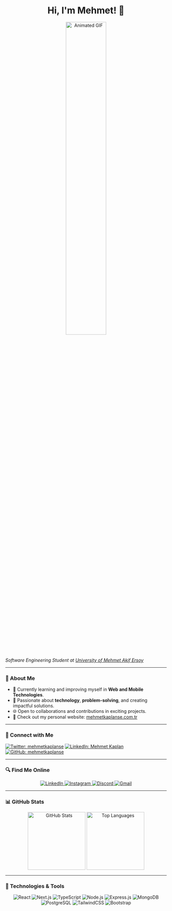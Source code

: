 <h1 align="center">Hi, I'm Mehmet! 👋</h1>

<div align="center">
  <img src="https://media3.giphy.com/media/v1.Y2lkPTc5MGI3NjExZG16cjA4cHhscWp3bzdyeGFiNzlkem5sY3lrbTMxemJicXZhbWpkdSZlcD12MV9pbnRlcm5hbF9naWZfYnlfaWQmY3Q9Zw/ZVik7pBtu9dNS/giphy.gif" width="50%" alt="Animated GIF">
</div>
<br />
<p><em>Software Engineering Student at <a href="https://www.mehmetakif.edu.tr/" target="_blank">University of Mehmet Akif Ersoy</a></em></p>

---

### 🌟 About Me
- 🔧 Currently learning and improving myself in **Web and Mobile Technologies**.
- 🚀 Passionate about **technology**, **problem-solving**, and creating impactful solutions.
- 🌐 Open to collaborations and contributions in exciting projects.
- 🔗 Check out my personal website: [mehmetkaplanse.com.tr](https://mehmetkaplanse.com.tr/)

---

### 🎨 Connect with Me
[![Twitter: mehmetkaplanse](https://img.shields.io/twitter/follow/mehmetkaplanse?style=social)](https://twitter.com/mehmetkaplanse)
[![LinkedIn: Mehmet Kaplan](https://img.shields.io/badge/-mehmetkaplan-blue?style=flat-square&logo=LinkedIn&logoColor=white&link=https://www.linkedin.com/in/mehmet-kaplan-50583b23a/)](https://www.linkedin.com/in/mehmet-kaplan-50583b23a/)
[![GitHub: mehmetkaplanse](https://img.shields.io/github/followers/mehmetkaplanse?label=follow&style=social)](https://github.com/mehmetkaplanse)

---

### 🔍 Find Me Online
<div align="center">
  <a href="https://www.linkedin.com/in/mehmet-kaplan-50583b23a/" target="_blank">
    <img src="https://img.shields.io/badge/-LinkedIn-%230077B5?style=for-the-badge&logo=linkedin&logoColor=white" alt="LinkedIn">
  </a>
  <a href="https://instagram.com/mehmetkaplan0" target="_blank">
    <img src="https://img.shields.io/badge/-Instagram-%23E4405F?style=for-the-badge&logo=instagram&logoColor=white" alt="Instagram">
  </a>
  <a href="https://discordapp.com/users/mehmetkaplan0#2520" target="_blank">
    <img src="https://img.shields.io/badge/Discord-7289DA?style=for-the-badge&logo=discord&logoColor=white" alt="Discord">
  </a>
  <a href="mailto:mehmetkaplan0@example.com" target="_blank">
    <img src="https://img.shields.io/badge/-Gmail-%23333?style=for-the-badge&logo=gmail&logoColor=white" alt="Gmail">
  </a>
</div>

---

### 📊 GitHub Stats
<div align="center">
  <img height="180em" src="https://github-readme-stats.vercel.app/api?username=mehmetkaplanse&show_icons=true&hide_title=true&hide=issues&theme=radical" alt="GitHub Stats">
  <img height="180em" src="https://github-readme-stats.vercel.app/api/top-langs/?username=mehmetkaplanse&layout=compact&theme=radical" alt="Top Languages">
</div>

---

### 🚀 Technologies & Tools
<div align="center">
  <img src="https://img.shields.io/badge/React-61DAFB?style=for-the-badge&logo=react&logoColor=black" alt="React">
  <img src="https://img.shields.io/badge/Next.js-000000?style=for-the-badge&logo=next.js&logoColor=white" alt="Next.js">
  <img src="https://img.shields.io/badge/TypeScript-3178C6?style=for-the-badge&logo=typescript&logoColor=white" alt="TypeScript">
  <img src="https://img.shields.io/badge/Node.js-339933?style=for-the-badge&logo=node.js&logoColor=white" alt="Node.js">
 
  <img src="https://img.shields.io/badge/Express.js-000000?style=for-the-badge&logo=express&logoColor=white" alt="Express.js">
  <img src="https://img.shields.io/badge/MongoDB-47A248?style=for-the-badge&logo=mongodb&logoColor=white" alt="MongoDB">
  <img src="https://img.shields.io/badge/PostgreSQL-336791?style=for-the-badge&logo=postgresql&logoColor=white" alt="PostgreSQL">
  <img src="https://img.shields.io/badge/TailwindCSS-06B6D4?style=for-the-badge&logo=tailwindcss&logoColor=white" alt="TailwindCSS">
  <img src="https://img.shields.io/badge/Bootstrap-7952B3?style=for-the-badge&logo=bootstrap&logoColor=white" alt="Bootstrap">
</div>
